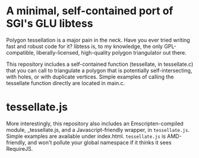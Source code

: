 # A minimal, self-contained port of SGI's GLU libtess

Polygon tessellation is a major pain in the neck. Have you ever tried
writing fast and robust code for it? libtess is, to my knowledge, the
only GPL-compatible, liberally-licensed, high-quality polygon
triangulator out there.

This repository includes a self-contained function (tessellate, in
tessellate.c) that you can call to triangulate a polygon that is
potentially self-intersecting, with holes, or with duplicate
vertices. Simple examples of calling the tessellate function directly
are located in main.c.

# tessellate.js

More interestingly, this repository also includes an
Emscripten-compiled module, _tessellate.js, and a Javascript-friendly
wrapper, in `tessellate.js`. Simple examples are available under
index.html. `tessellate.js` is AMD-friendly, and won't pollute your
global namespace if it thinks it sees RequireJS.

